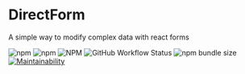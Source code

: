 # DirectForm

A simple way to modify complex data with react forms

![npm](https://img.shields.io/npm/dt/react-directform)
![npm](https://img.shields.io/npm/v/react-directform)
![NPM](https://img.shields.io/npm/l/react-directform)
![GitHub Workflow Status](https://img.shields.io/github/workflow/status/yhaering/react-directform/Continues%20Integration)
![npm bundle size](https://img.shields.io/bundlephobia/minzip/react-directform)
[![Maintainability](https://api.codeclimate.com/v1/badges/d01900bcdd97d166f417/maintainability)](https://codeclimate.com/github/yhaering/react-directform/maintainability)
